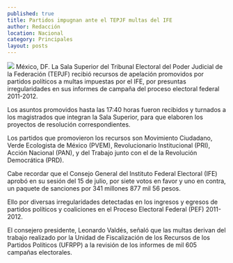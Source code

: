 ```yaml
---
published: true
title: Partidos impugnan ante el TEPJF multas del IFE
author: Redacción
location: Nacional
category: Principales
layout: posts
---
```


![](http://i.imgur.com/iGO745wm.jpg)
México, DF. La Sala Superior del Tribunal Electoral del Poder Judicial de la Federación (TEPJF) recibió recursos de apelación promovidos por partidos políticos a multas impuestas por el IFE, por presuntas irregularidades en sus informes de campaña del proceso electoral federal 2011-2012.

Los asuntos promovidos hasta las 17:40 horas fueron recibidos y turnados a los magistrados que integran la Sala Superior, para que elaboren los proyectos de resolución correspondientes.

Los partidos que promovieron los recursos son Movimiento Ciudadano, Verde Ecologista de México (PVEM), Revolucionario Institucional (PRI), Acción Nacional (PAN), y del Trabajo junto con el de la Revolución Democrática (PRD).

Cabe recordar que el Consejo General del Instituto Federal Electoral (IFE) aprobó en su sesión del 15 de julio, por siete votos en favor y uno en contra, un paquete de sanciones por 341 millones 877 mil 56 pesos.

Ello por diversas irregularidades detectadas en los ingresos y egresos de partidos políticos y coaliciones en el Proceso Electoral Federal (PEF) 2011-2012.

El consejero presidente, Leonardo Valdés, señaló que las multas derivan del trabajo realizado por la Unidad de Fiscalización de los Recursos de los Partidos Políticos (UFRPP) a la revisión de los informes de mil 605 campañas electorales.
